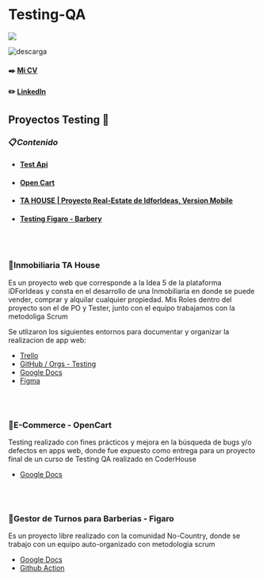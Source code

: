 <h1 align="left">Testing-QA</h3>

<p align="left">
  <a href="https://skillicons.dev">
    <img src="https://skillicons.dev/icons?i=html,js,css,mysql,react,vscode,figma,docker,selenium" />
  </a>
</p>


![descarga](https://user-images.githubusercontent.com/86979361/187540414-5f58deaa-2201-456a-b358-d3d37be24dfb.jpg)

#### ✒️ [Mi CV](./Docs/cv-mb-morado.pdf)

#### ✏️ [LinkedIn](https://www.linkedin.com/in/maxi-barbosa/)

## Proyectos Testing 📒

### 📋<em>Contenido</em>
- #### [Test Api](./Docs/Apimon_MaximilianoBarbosa.pdf)
- #### [Open Cart](https://demo.opencart.com/index.php?route=common/home&language=en-gb) 
- #### [TA HOUSE | Proyecto Real-Estate de IdforIdeas, Version Mobile](https://tahouse-casa.github.io/tahouse-testing/docs/downloads/inicio.html)
- #### [Testing Figaro - Barbery](https://github.com/No-Country/c10-34-t-mern.git)
<br/>
<br/>

<h3 align="left">🔹Inmobiliaria TA House</h3>
Es un proyecto web que corresponde a la Idea 5 de la plataforma iDForIdeas y consta en el desarrollo de una Inmobiliaria en donde se puede vender, comprar y alquilar cualquier propiedad. Mis Roles dentro del proyecto son el de PO y Tester, junto con el equipo trabajamos con la metodoliga Scrum

Se utlizaron los siguientes entornos para documentar y organizar la realizacion de app web:
<br/> 

- [Trello](https://github.com/MaxiBarbo/Testing-QA.git)
- [GitHub / Orgs - Testing](https://github.com/tahouse-casa/tahouse-testing.git)
- [Google Docs](https://docs.google.com/document/d/1dUFPsR8bqabMhBHuJoDZJEjY0QTFLXMIijpkcEeTWhU/edit)
- [Figma](https://www.figma.com/file/XTdPPJZFzEO9vrJkXYoMNz/TaHouse---Proyecto-Inmobiliario?node-id=705%3A55&t=lP6f8Xa103E0LsL4-1)
<br/>
<br/>

<h3 align="left">🔹E-Commerce - OpenCart</h3>
Testing realizado con fines prácticos y mejora en la búsqueda de bugs y/o defectos en apps web, donde fue expuesto como entrega para un proyecto final de un curso de Testing QA realizado en CoderHouse
<br/>

- [Google Docs](https://docs.google.com/document/d/1wHuhAc_iFKuRAs7inDK3Yd8zvfQRqdvXMmIfyyX36bo/edit)
<br/>   
<br/>

<h3 align="left">🔹Gestor de Turnos para Barberias - Figaro</h3>
Es un proyecto libre realizado con la comunidad No-Country, donde se trabajo con un equipo auto-organizado con metodologia scrum
<br/>

- [Google Docs](https://docs.google.com/document/d/14fFwkLiMYYjrQySJ5P38QwySV3kIlFLiNcXz93yc4lk/edit)
- [Github Action](https://github.com/MaxiBarbo/Barbery-App/actions)

<br/> 
